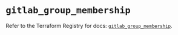 # `gitlab_group_membership`

Refer to the Terraform Registry for docs: [`gitlab_group_membership`](https://registry.terraform.io/providers/gitlabhq/gitlab/17.0.0/docs/resources/group_membership).
